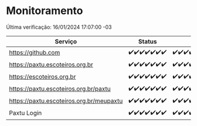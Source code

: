 # Monitoramento

Última verificação: 16/01/2024 17:07:00 -03

|Serviço|Status|Últimas 24h|
|---|---|---|
|https://github.com|<span title="2024-01-09: OK=23">✔️</span><span title="2024-01-10: OK=24">✔️</span><span title="2024-01-11: OK=24">✔️</span><span title="2024-01-12: OK=24">✔️</span><span title="2024-01-13: OK=24">✔️</span><span title="2024-01-14: OK=24">✔️</span><span title="2024-01-15: OK=21">✔️</span>|<span title="15/01/2024 18:04:00 -03 : 200">✔️</span><span title="15/01/2024 19:05:00 -03 : 200">✔️</span><span title="15/01/2024 20:06:00 -03 : 200">✔️</span><span title="15/01/2024 21:31:00 -03 : 200">✔️</span><span title="15/01/2024 22:49:00 -03 : 200">✔️</span><span title="15/01/2024 23:22:00 -03 : 200">✔️</span><span title="16/01/2024 00:07:00 -03 : 200">✔️</span><span title="16/01/2024 01:08:00 -03 : 200">✔️</span><span title="16/01/2024 02:06:00 -03 : 200">✔️</span><span title="16/01/2024 03:09:00 -03 : 200">✔️</span><span title="16/01/2024 04:06:00 -03 : 200">✔️</span><span title="16/01/2024 05:09:00 -03 : 200">✔️</span><span title="16/01/2024 06:06:00 -03 : 200">✔️</span><span title="16/01/2024 07:07:00 -03 : 200">✔️</span><span title="16/01/2024 08:04:00 -03 : 200">✔️</span><span title="16/01/2024 09:11:00 -03 : 200">✔️</span><span title="16/01/2024 10:09:00 -03 : 200">✔️</span><span title="16/01/2024 11:06:00 -03 : 200">✔️</span><span title="16/01/2024 12:06:00 -03 : 200">✔️</span><span title="16/01/2024 13:08:00 -03 : 200">✔️</span><span title="16/01/2024 14:05:00 -03 : 200">✔️</span><span title="16/01/2024 15:08:00 -03 : 200">✔️</span><span title="16/01/2024 16:03:00 -03 : 200">✔️</span><span title="16/01/2024 17:07:00 -03 : 200">✔️</span>|
|https://paxtu.escoteiros.org.br|<span title="2024-01-09: OK=23">✔️</span><span title="2024-01-10: OK=24">✔️</span><span title="2024-01-11: OK=24">✔️</span><span title="2024-01-12: OK=24">✔️</span><span title="2024-01-13: OK=24">✔️</span><span title="2024-01-14: OK=24">✔️</span><span title="2024-01-15: OK=21">✔️</span>|<span title="15/01/2024 18:04:00 -03 : 200">✔️</span><span title="15/01/2024 19:05:00 -03 : 200">✔️</span><span title="15/01/2024 20:06:00 -03 : 200">✔️</span><span title="15/01/2024 21:31:00 -03 : 200">✔️</span><span title="15/01/2024 22:49:00 -03 : 200">✔️</span><span title="15/01/2024 23:22:00 -03 : 200">✔️</span><span title="16/01/2024 00:07:00 -03 : 200">✔️</span><span title="16/01/2024 01:08:00 -03 : 200">✔️</span><span title="16/01/2024 02:06:00 -03 : 200">✔️</span><span title="16/01/2024 03:09:00 -03 : 200">✔️</span><span title="16/01/2024 04:06:00 -03 : 200">✔️</span><span title="16/01/2024 05:09:00 -03 : 200">✔️</span><span title="16/01/2024 06:06:00 -03 : 200">✔️</span><span title="16/01/2024 07:07:00 -03 : 200">✔️</span><span title="16/01/2024 08:04:00 -03 : 200">✔️</span><span title="16/01/2024 09:11:00 -03 : 200">✔️</span><span title="16/01/2024 10:09:00 -03 : 200">✔️</span><span title="16/01/2024 11:06:00 -03 : 200">✔️</span><span title="16/01/2024 12:06:00 -03 : 200">✔️</span><span title="16/01/2024 13:08:00 -03 : 200">✔️</span><span title="16/01/2024 14:05:00 -03 : 200">✔️</span><span title="16/01/2024 15:08:00 -03 : 200">✔️</span><span title="16/01/2024 16:03:00 -03 : 200">✔️</span><span title="16/01/2024 17:07:00 -03 : 200">✔️</span>|
|https://escoteiros.org.br|<span title="2024-01-09: OK=23">✔️</span><span title="2024-01-10: OK=24">✔️</span><span title="2024-01-11: OK=24">✔️</span><span title="2024-01-12: OK=24">✔️</span><span title="2024-01-13: OK=24">✔️</span><span title="2024-01-14: OK=24">✔️</span><span title="2024-01-15: OK=21">✔️</span>|<span title="15/01/2024 18:04:00 -03 : 200">✔️</span><span title="15/01/2024 19:05:00 -03 : 200">✔️</span><span title="15/01/2024 20:06:00 -03 : 200">✔️</span><span title="15/01/2024 21:31:00 -03 : 200">✔️</span><span title="15/01/2024 22:49:00 -03 : 200">✔️</span><span title="15/01/2024 23:22:00 -03 : 200">✔️</span><span title="16/01/2024 00:07:00 -03 : 200">✔️</span><span title="16/01/2024 01:08:00 -03 : 200">✔️</span><span title="16/01/2024 02:06:00 -03 : 200">✔️</span><span title="16/01/2024 03:09:00 -03 : 200">✔️</span><span title="16/01/2024 04:06:00 -03 : 200">✔️</span><span title="16/01/2024 05:09:00 -03 : 200">✔️</span><span title="16/01/2024 06:06:00 -03 : 200">✔️</span><span title="16/01/2024 07:07:00 -03 : 200">✔️</span><span title="16/01/2024 08:04:00 -03 : 200">✔️</span><span title="16/01/2024 09:11:00 -03 : 200">✔️</span><span title="16/01/2024 10:09:00 -03 : 200">✔️</span><span title="16/01/2024 11:06:00 -03 : 200">✔️</span><span title="16/01/2024 12:06:00 -03 : 200">✔️</span><span title="16/01/2024 13:08:00 -03 : 200">✔️</span><span title="16/01/2024 14:05:00 -03 : 200">✔️</span><span title="16/01/2024 15:08:00 -03 : 200">✔️</span><span title="16/01/2024 16:03:00 -03 : 200">✔️</span><span title="16/01/2024 17:07:00 -03 : 200">✔️</span>|
|https://paxtu.escoteiros.org.br/paxtu|<span title="2024-01-09: OK=23">✔️</span><span title="2024-01-10: OK=24">✔️</span><span title="2024-01-11: OK=24">✔️</span><span title="2024-01-12: OK=24">✔️</span><span title="2024-01-13: OK=24">✔️</span><span title="2024-01-14: OK=24">✔️</span><span title="2024-01-15: OK=21">✔️</span>|<span title="15/01/2024 18:04:00 -03 : 200">✔️</span><span title="15/01/2024 19:05:00 -03 : 200">✔️</span><span title="15/01/2024 20:06:00 -03 : 200">✔️</span><span title="15/01/2024 21:31:00 -03 : 200">✔️</span><span title="15/01/2024 22:49:00 -03 : 200">✔️</span><span title="15/01/2024 23:22:00 -03 : 200">✔️</span><span title="16/01/2024 00:07:00 -03 : 200">✔️</span><span title="16/01/2024 01:08:00 -03 : 200">✔️</span><span title="16/01/2024 02:06:00 -03 : 200">✔️</span><span title="16/01/2024 03:09:00 -03 : 200">✔️</span><span title="16/01/2024 04:06:00 -03 : 200">✔️</span><span title="16/01/2024 05:09:00 -03 : 200">✔️</span><span title="16/01/2024 06:06:00 -03 : 200">✔️</span><span title="16/01/2024 07:07:00 -03 : 200">✔️</span><span title="16/01/2024 08:04:00 -03 : 200">✔️</span><span title="16/01/2024 09:11:00 -03 : 200">✔️</span><span title="16/01/2024 10:09:00 -03 : 200">✔️</span><span title="16/01/2024 11:06:00 -03 : 200">✔️</span><span title="16/01/2024 12:06:00 -03 : 200">✔️</span><span title="16/01/2024 13:08:00 -03 : 200">✔️</span><span title="16/01/2024 14:05:00 -03 : 200">✔️</span><span title="16/01/2024 15:08:00 -03 : 200">✔️</span><span title="16/01/2024 16:03:00 -03 : 200">✔️</span><span title="16/01/2024 17:07:00 -03 : 200">✔️</span>|
|https://paxtu.escoteiros.org.br/meupaxtu|<span title="2024-01-09: OK=23">✔️</span><span title="2024-01-10: OK=24">✔️</span><span title="2024-01-11: OK=24">✔️</span><span title="2024-01-12: OK=24">✔️</span><span title="2024-01-13: OK=24">✔️</span><span title="2024-01-14: OK=24">✔️</span><span title="2024-01-15: OK=21">✔️</span>|<span title="15/01/2024 18:04:00 -03 : 200">✔️</span><span title="15/01/2024 19:05:00 -03 : 200">✔️</span><span title="15/01/2024 20:06:00 -03 : 200">✔️</span><span title="15/01/2024 21:31:00 -03 : 200">✔️</span><span title="15/01/2024 22:49:00 -03 : 200">✔️</span><span title="15/01/2024 23:22:00 -03 : 200">✔️</span><span title="16/01/2024 00:07:00 -03 : 200">✔️</span><span title="16/01/2024 01:08:00 -03 : 200">✔️</span><span title="16/01/2024 02:06:00 -03 : 200">✔️</span><span title="16/01/2024 03:09:00 -03 : 200">✔️</span><span title="16/01/2024 04:06:00 -03 : 200">✔️</span><span title="16/01/2024 05:09:00 -03 : 200">✔️</span><span title="16/01/2024 06:06:00 -03 : 200">✔️</span><span title="16/01/2024 07:07:00 -03 : 200">✔️</span><span title="16/01/2024 08:04:00 -03 : 200">✔️</span><span title="16/01/2024 09:11:00 -03 : 200">✔️</span><span title="16/01/2024 10:09:00 -03 : 200">✔️</span><span title="16/01/2024 11:06:00 -03 : 200">✔️</span><span title="16/01/2024 12:06:00 -03 : 200">✔️</span><span title="16/01/2024 13:08:00 -03 : 200">✔️</span><span title="16/01/2024 14:05:00 -03 : 200">✔️</span><span title="16/01/2024 15:08:00 -03 : 200">✔️</span><span title="16/01/2024 16:03:00 -03 : 200">✔️</span><span title="16/01/2024 17:07:00 -03 : 200">✔️</span>|
|Paxtu Login|<span title="2024-01-09: OK=23">✔️</span><span title="2024-01-10: OK=24">✔️</span><span title="2024-01-11: OK=24">✔️</span><span title="2024-01-12: OK=24">✔️</span><span title="2024-01-13: OK=24">✔️</span><span title="2024-01-14: OK=24">✔️</span><span title="2024-01-15: OK=21">✔️</span>|<span title="15/01/2024 18:04:00 -03 : 200">✔️</span><span title="15/01/2024 19:05:00 -03 : 200">✔️</span><span title="15/01/2024 20:06:00 -03 : 200">✔️</span><span title="15/01/2024 21:31:00 -03 : 200">✔️</span><span title="15/01/2024 22:49:00 -03 : 200">✔️</span><span title="15/01/2024 23:22:00 -03 : 200">✔️</span><span title="16/01/2024 00:07:00 -03 : 200">✔️</span><span title="16/01/2024 01:08:00 -03 : 200">✔️</span><span title="16/01/2024 02:06:00 -03 : 200">✔️</span><span title="16/01/2024 03:09:00 -03 : 200">✔️</span><span title="16/01/2024 04:06:00 -03 : 200">✔️</span><span title="16/01/2024 05:09:00 -03 : 200">✔️</span><span title="16/01/2024 06:06:00 -03 : 200">✔️</span><span title="16/01/2024 07:07:00 -03 : 200">✔️</span><span title="16/01/2024 08:04:00 -03 : 200">✔️</span><span title="16/01/2024 09:11:00 -03 : 200">✔️</span><span title="16/01/2024 10:09:00 -03 : 200">✔️</span><span title="16/01/2024 11:06:00 -03 : 200">✔️</span><span title="16/01/2024 12:06:00 -03 : 200">✔️</span><span title="16/01/2024 13:08:00 -03 : 200">✔️</span><span title="16/01/2024 14:05:00 -03 : 200">✔️</span><span title="16/01/2024 15:08:00 -03 : 200">✔️</span><span title="16/01/2024 16:03:00 -03 : 200">✔️</span><span title="16/01/2024 17:07:00 -03 : 200">✔️</span>|
